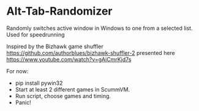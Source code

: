 # Alt-Tab-Randomizer
Randomly switches active window in Windows to one from a selected list.
Used for speedrunning

Inspired by the Bizhawk game shuffler
https://github.com/authorblues/bizhawk-shuffler-2
presented here
https://www.youtube.com/watch?v=gAiCmrKjd7s

For now:
- pip install pywin32
- Start at least 2 different games in ScummVM.
- Run script, choose games and timing.
- Panic!